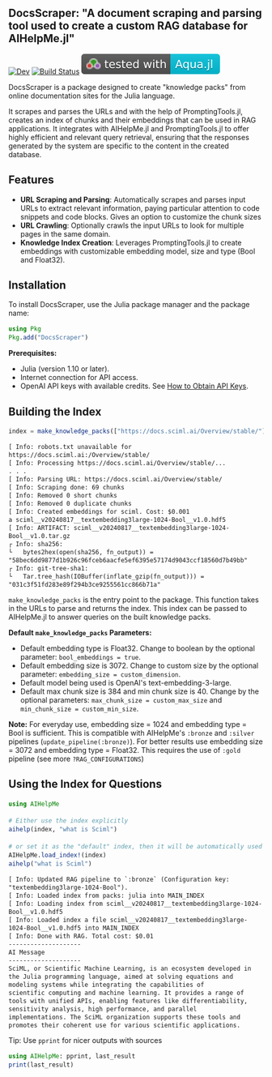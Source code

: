 
## DocsScraper: "A document scraping and parsing tool used to create a custom RAG database for AIHelpMe.jl"
[![Dev](https://img.shields.io/badge/docs-dev-blue.svg)](https://splendidbug.github.io/DocsScraper.jl/dev/) [![Build Status](https://github.com/splendidbug/DocsScraper.jl/actions/workflows/CI.yml/badge.svg?branch=main)](https://github.com/splendidbug/DocsScraper.jl/actions/workflows/CI.yml?query=branch%3Amain) [![Aqua](https://raw.githubusercontent.com/JuliaTesting/Aqua.jl/master/badge.svg)](https://github.com/JuliaTesting/Aqua.jl)


DocsScraper is a package designed to create "knowledge packs" from online documentation sites for the Julia language.

It scrapes and parses the URLs and with the help of PromptingTools.jl, creates an index of chunks and their embeddings that can be used in RAG applications. It integrates with AIHelpMe.jl and PromptingTools.jl to offer highly efficient and relevant query retrieval, ensuring that the responses generated by the system are specific to the content in the created database.

## Features

- **URL Scraping and Parsing**: Automatically scrapes and parses input URLs to extract relevant information, paying particular attention to code snippets and code blocks. Gives an option to customize the chunk sizes
- **URL Crawling**: Optionally crawls the input URLs to look for multiple pages in the same domain.
- **Knowledge Index Creation**: Leverages PromptingTools.jl to create embeddings with customizable embedding model, size and type (Bool and Float32). 

## Installation

To install DocsScraper, use the Julia package manager and the package name:

```julia
using Pkg
Pkg.add("DocsScraper")
```


**Prerequisites:**

- Julia (version 1.10 or later).
- Internet connection for API access.
- OpenAI API keys with available credits. See [How to Obtain API Keys](#how-to-obtain-api-keys).


## Building the Index
```julia
index = make_knowledge_packs(["https://docs.sciml.ai/Overview/stable/"]; index_name="sciml", embedding_size=1024, bool_embeddings=true)
```
```
[ Info: robots.txt unavailable for https://docs.sciml.ai:/Overview/stable/
[ Info: Processing https://docs.sciml.ai/Overview/stable/...
. . .
[ Info: Parsing URL: https://docs.sciml.ai/Overview/stable/
[ Info: Scraping done: 69 chunks
[ Info: Removed 0 short chunks
[ Info: Removed 0 duplicate chunks
[ Info: Created embeddings for sciml. Cost: $0.001
a sciml__v20240817__textembedding3large-1024-Bool__v1.0.hdf5
[ Info: ARTIFACT: sciml__v20240817__textembedding3large-1024-Bool__v1.0.tar.gz
┌ Info: sha256: 
└   bytes2hex(open(sha256, fn_output)) = "58bec6dd9877d1b926c96fceb6aacfe5ef6395e57174d9043ccf18560d7b49bb"
┌ Info: git-tree-sha1: 
└   Tar.tree_hash(IOBuffer(inflate_gzip(fn_output))) = "031c3f51fd283e89f294b3ce9255561cc866b71a"
```
`make_knowledge_packs` is the entry point to the package. This function takes in the URLs to parse and returns the index. This index can be passed to AIHelpMe.jl to answer queries on the built knowledge packs.

**Default `make_knowledge_packs` Parameters:** 
- Default embedding type is Float32. Change to boolean by the optional parameter: `bool_embeddings = true`.
- Default embedding size is 3072. Change to custom size by the optional parameter: `embedding_size = custom_dimension`.
- Default model being used is OpenAI's text-embedding-3-large.
- Default max chunk size is 384 and min chunk size is 40. Change by the optional parameters: `max_chunk_size = custom_max_size` and `min_chunk_size = custom_min_size`.

**Note:** For everyday use, embedding size = 1024 and embedding type = Bool is sufficient. This is compatible with AIHelpMe's `:bronze` and `:silver` pipelines (`update_pipeline(:bronze)`). For better results use embedding size = 3072 and embedding type = Float32. This requires the use of `:gold` pipeline (see more `?RAG_CONFIGURATIONS`)

  
## Using the Index for Questions

```julia
using AIHelpMe

# Either use the index explicitly
aihelp(index, "what is Sciml")

# or set it as the "default" index, then it will be automatically used for every question
AIHelpMe.load_index!(index)
aihelp("what is Sciml")
```
```
[ Info: Updated RAG pipeline to `:bronze` (Configuration key: "textembedding3large-1024-Bool").
[ Info: Loaded index from packs: julia into MAIN_INDEX
[ Info: Loading index from sciml__v20240817__textembedding3large-1024-Bool__v1.0.hdf5
[ Info: Loaded index a file sciml__v20240817__textembedding3large-1024-Bool__v1.0.hdf5 into MAIN_INDEX
[ Info: Done with RAG. Total cost: $0.01
--------------------
AI Message
--------------------
SciML, or Scientific Machine Learning, is an ecosystem developed in the Julia programming language, aimed at solving equations and modeling systems while integrating the capabilities of      
scientific computing and machine learning. It provides a range of tools with unified APIs, enabling features like differentiability, sensitivity analysis, high performance, and parallel      
implementations. The SciML organization supports these tools and promotes their coherent use for various scientific applications.
```

Tip: Use `pprint` for nicer outputs with sources
```julia
using AIHelpMe: pprint, last_result
print(last_result)
```
